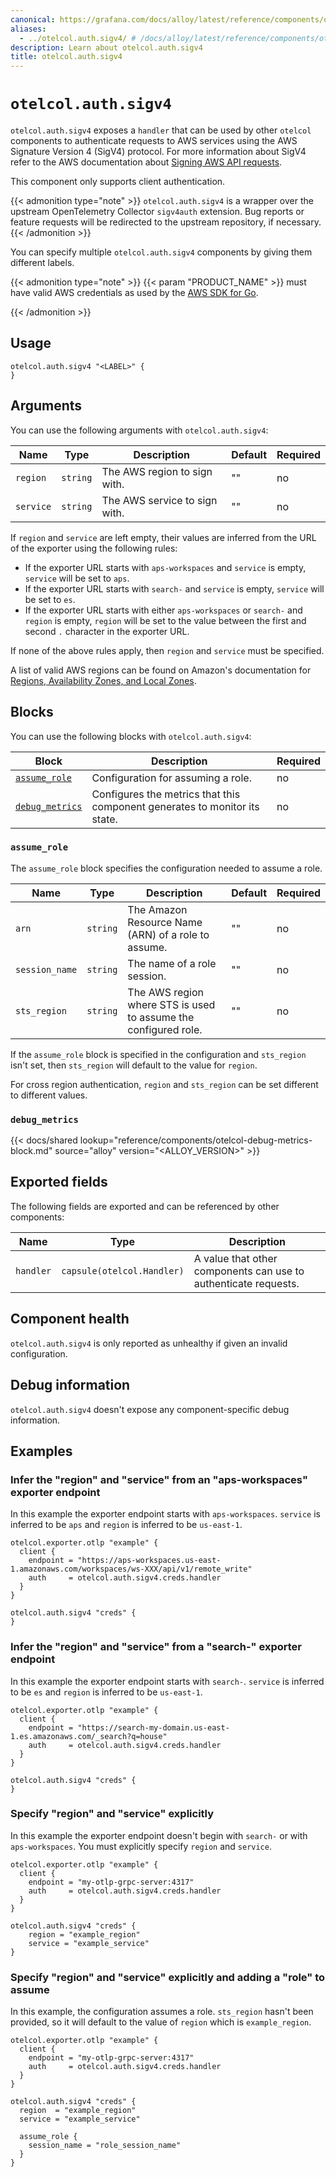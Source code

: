 ```yaml
---
canonical: https://grafana.com/docs/alloy/latest/reference/components/otelcol/otelcol.auth.sigv4/
aliases:
  - ../otelcol.auth.sigv4/ # /docs/alloy/latest/reference/components/otelcol.auth.sigv4/
description: Learn about otelcol.auth.sigv4
title: otelcol.auth.sigv4
---
```


# `otelcol.auth.sigv4`

`otelcol.auth.sigv4` exposes a `handler` that can be used by other `otelcol` components to authenticate requests to AWS services using the AWS Signature Version 4 (SigV4) protocol.
For more information about SigV4 refer to the AWS documentation about [Signing AWS API requests][].

This component only supports client authentication.

[Signing AWS API requests]: https://docs.aws.amazon.com/general/latest/gr/signing-aws-api-requests.html

{{< admonition type="note" >}}
`otelcol.auth.sigv4` is a wrapper over the upstream OpenTelemetry Collector `sigv4auth` extension.
Bug reports or feature requests will be redirected to the upstream repository, if necessary.
{{< /admonition >}}

You can specify multiple `otelcol.auth.sigv4` components by giving them different labels.

{{< admonition type="note" >}}
{{< param "PRODUCT_NAME" >}} must have valid AWS credentials as used by the [AWS SDK for Go][].

[AWS SDK for Go]: https://aws.github.io/aws-sdk-go-v2/docs/configuring-sdk/#specifying-credentials
{{< /admonition >}}

## Usage

```alloy
otelcol.auth.sigv4 "<LABEL>" {
}
```

## Arguments

You can use the following arguments with `otelcol.auth.sigv4`:

| Name      | Type     | Description                   | Default | Required |
| --------- | -------- | ----------------------------- | ------- | -------- |
| `region`  | `string` | The AWS region to sign with.  | ""      | no       |
| `service` | `string` | The AWS service to sign with. | ""      | no       |

If `region` and `service` are left empty, their values are inferred from the URL of the exporter using the following rules:

* If the exporter URL starts with `aps-workspaces` and `service` is empty, `service` will be set to `aps`.
* If the exporter URL starts with `search-` and `service` is empty, `service` will be set to `es`.
* If the exporter URL starts with either `aps-workspaces` or `search-` and `region` is empty, `region` will be set to the value between the first and second `.` character in the exporter URL.

If none of the above rules apply, then `region` and `service` must be specified.

A list of valid AWS regions can be found on Amazon's documentation for [Regions, Availability Zones, and Local Zones][].

[Regions, Availability Zones, and Local Zones]: https://docs.aws.amazon.com/AmazonRDS/latest/UserGuide/Concepts.RegionsAndAvailabilityZones.html

## Blocks

You can use the following blocks with `otelcol.auth.sigv4`:

| Block                            | Description                                                                | Required |
| -------------------------------- | -------------------------------------------------------------------------- | -------- |
| [`assume_role`][assume_role]     | Configuration for assuming a role.                                         | no       |
| [`debug_metrics`][debug_metrics] | Configures the metrics that this component generates to monitor its state. | no       |

[assume_role]: #assume_role
[debug_metrics]: #debug_metrics

### `assume_role`

The `assume_role` block specifies the configuration needed to assume a role.

| Name           | Type     | Description                                                     | Default | Required |
| -------------- | -------- | --------------------------------------------------------------- | ------- | -------- |
| `arn`          | `string` | The Amazon Resource Name (ARN) of a role to assume.             | ""      | no       |
| `session_name` | `string` | The name of a role session.                                     | ""      | no       |
| `sts_region`   | `string` | The AWS region where STS is used to assume the configured role. | ""      | no       |

If the `assume_role` block is specified in the configuration and `sts_region` isn't set, then `sts_region` will default to the value for `region`.

For cross region authentication, `region` and `sts_region` can be set different to different values.

### `debug_metrics`

{{< docs/shared lookup="reference/components/otelcol-debug-metrics-block.md" source="alloy" version="<ALLOY_VERSION>" >}}

## Exported fields

The following fields are exported and can be referenced by other components:

| Name      | Type                       | Description                                                     |
| --------- | -------------------------- | --------------------------------------------------------------- |
| `handler` | `capsule(otelcol.Handler)` | A value that other components can use to authenticate requests. |

## Component health

`otelcol.auth.sigv4` is only reported as unhealthy if given an invalid configuration.

## Debug information

`otelcol.auth.sigv4` doesn't expose any component-specific debug information.

## Examples

### Infer the "region" and "service" from an "aps-workspaces" exporter endpoint

In this example the exporter endpoint starts with `aps-workspaces`.
`service` is inferred to be `aps` and `region` is inferred to be `us-east-1`.

```alloy
otelcol.exporter.otlp "example" {
  client {
    endpoint = "https://aps-workspaces.us-east-1.amazonaws.com/workspaces/ws-XXX/api/v1/remote_write"
    auth     = otelcol.auth.sigv4.creds.handler
  }
}

otelcol.auth.sigv4 "creds" {
}
```

### Infer the "region" and "service" from a "search-" exporter endpoint

In this example the exporter endpoint starts with `search-`.
`service` is inferred to be `es` and `region` is inferred to be `us-east-1`.

```alloy
otelcol.exporter.otlp "example" {
  client {
    endpoint = "https://search-my-domain.us-east-1.es.amazonaws.com/_search?q=house"
    auth     = otelcol.auth.sigv4.creds.handler
  }
}

otelcol.auth.sigv4 "creds" {
}
```

### Specify "region" and "service" explicitly

In this example the exporter endpoint doesn't begin with `search-` or with `aps-workspaces`.
You must explicitly specify `region` and `service`.

```alloy
otelcol.exporter.otlp "example" {
  client {
    endpoint = "my-otlp-grpc-server:4317"
    auth     = otelcol.auth.sigv4.creds.handler
  }
}

otelcol.auth.sigv4 "creds" {
    region = "example_region"
    service = "example_service"
}
```

### Specify "region" and "service" explicitly and adding a "role" to assume

In this example, the configuration assumes a role.
`sts_region` hasn't been provided, so it will default to the value of `region` which is `example_region`.

```alloy
otelcol.exporter.otlp "example" {
  client {
    endpoint = "my-otlp-grpc-server:4317"
    auth     = otelcol.auth.sigv4.creds.handler
  }
}

otelcol.auth.sigv4 "creds" {
  region  = "example_region"
  service = "example_service"

  assume_role {
    session_name = "role_session_name"
  }
}
```
